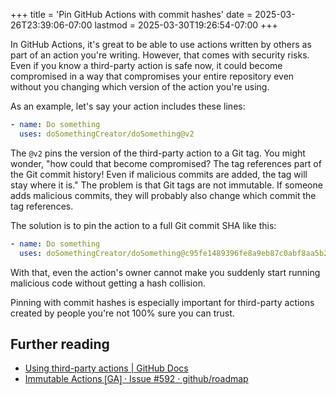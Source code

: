 +++
title = 'Pin GitHub Actions with commit hashes'
date = 2025-03-26T23:39:06-07:00
lastmod = 2025-03-30T19:26:54-07:00
+++

In GitHub Actions, it's great to be able to use actions written by others as part of an action you're writing. However, that comes with security risks. Even if you know a third-party action is safe now, it could become compromised in a way that compromises your entire repository even without you changing which version of the action you're using.

As an example, let's say your action includes these lines:

```yaml
- name: Do something
  uses: doSomethingCreator/doSomething@v2
```

The `@v2` pins the version of the third-party action to a Git tag. You might wonder, "how could that become compromised? The tag references part of the Git commit history! Even if malicious commits are added, the tag will stay where it is." The problem is that Git tags are not immutable. If someone adds malicious commits, they will probably also change which commit the tag references.

The solution is to pin the action to a full Git commit SHA like this:

```yaml
- name: Do something
  uses: doSomethingCreator/doSomething@c95fe1489396fe8a9eb87c0abf8aa5b2ef267fda
```

With that, even the action's owner cannot make you suddenly start running malicious code without getting a hash collision.

Pinning with commit hashes is especially important for third-party actions created by people you're not 100% sure you can trust.

## Further reading

- [Using third-party actions | GitHub Docs](https://docs.github.com/en/actions/security-for-github-actions/security-guides/security-hardening-for-github-actions?learn=getting_started#using-third-party-actions)
- [Immutable Actions ⦋GA⦌ · Issue \#592 · github/roadmap](https://github.com/github/roadmap/issues/592)
